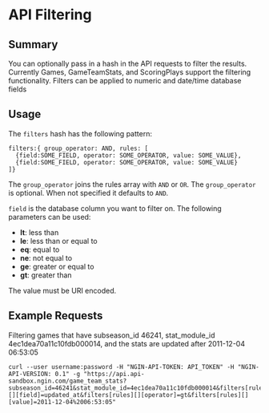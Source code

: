 API Filtering
=============

Summary
-------

You can optionally pass in a hash in the API requests to filter the results. Currently Games, GameTeamStats, and ScoringPlays support the filtering functionality. Filters can be applied to numeric and date/time database fields

Usage
-----
The `filters` hash has the following pattern:

    filters:{ group_operator: AND, rules: [
      {field:SOME_FIELD, operator: SOME_OPERATOR, value: SOME_VALUE},
      {field:SOME_FIELD, operator: SOME_OPERATOR, value: SOME_VALUE}
    ]}

The `group_operator` joins the rules array with `AND` or `OR`. The `group_operator` is optional. When not specified it defaults to `AND`.

`field` is the database column you want to filter on. The following parameters can be used:

* **lt**: less than
* **le**: less than or equal to
* **eq**: equal to
* **ne**: not equal to
* **ge**: greater or equal to 
* **gt**: greater than 

The value must be URI encoded.

Example Requests
----------------
Filtering games that have subseason_id 46241, stat_module_id 4ec1dea70a11c10fdb000014,  and the stats are updated after 2011-12-04 06:53:05

    curl --user username:password -H "NGIN-API-TOKEN: API_TOKEN" -H "NGIN-API-VERSION: 0.1" -g "https://api.api-sandbox.ngin.com/game_team_stats?subseason_id=46241&stat_module_id=4ec1dea70a11c10fdb000014&filters[rules][][field]=updated_at&filters[rules][][operator]=gt&filters[rules][][value]=2011-12-04%2006:53:05"
